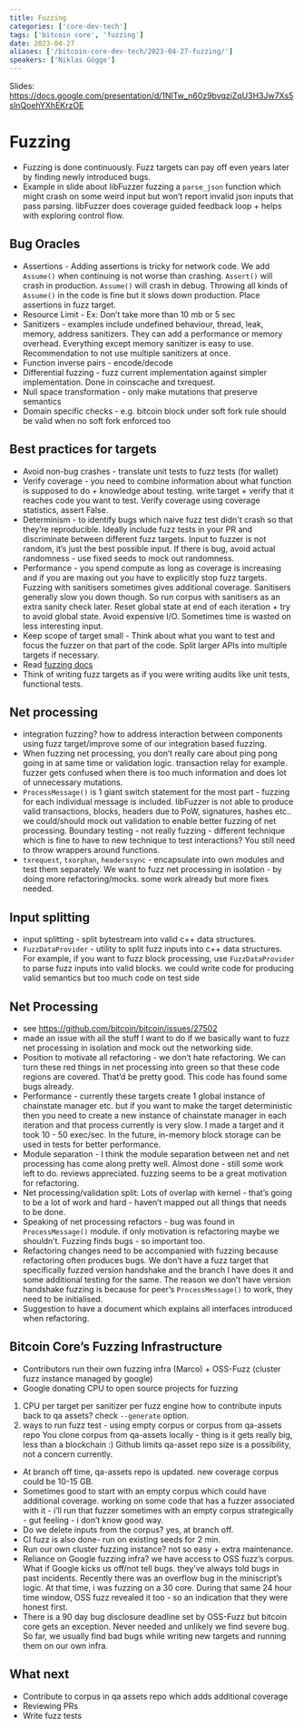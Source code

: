 ```yaml
---
title: Fuzzing
categories: ['core-dev-tech']
tags: ['bitcoin core', 'fuzzing']
date: 2023-04-27
aliases: ['/bitcoin-core-dev-tech/2023-04-27-fuzzing/']
speakers: ['Niklas Gögge']
---
```


Slides: <https://docs.google.com/presentation/d/1NlTw_n60z9bvqziZqU3H3Jw7Xs5slnQoehYXhEKrzOE>

# Fuzzing

- Fuzzing is done continuously. Fuzz targets can pay off even years later by finding newly introduced bugs.
- Example in slide about libFuzzer fuzzing a `parse_json` function which might crash on some weird input but won’t report invalid json inputs that pass parsing. libFuzzer does coverage guided feedback loop + helps with exploring control flow.

## Bug Oracles

- Assertions - Adding assertions is tricky for network code. We add `Assume()` when continuing is not worse than crashing. `Assert()` will crash in production. `Assume()` will crash in debug. Throwing all kinds of `Assume()` in the code is fine but it slows down production. Place assertions in fuzz target.
- Resource Limit - Ex: Don’t take more than 10 mb or 5 sec
- Sanitizers - examples include undefined behaviour, thread, leak, memory, address sanitizers. They can add a performance or memory overhead. Everything except memory sanitizer is easy to use. Recommendation to not use multiple sanitizers at once.
- Function inverse pairs - encode/decode
- Differential fuzzing - fuzz current implementation against simpler implementation. Done in coinscache and txrequest.
- Null space transformation  - only make mutations that preserve semantics
- Domain specific checks - e.g. bitcoin block under soft fork rule should be valid when no soft fork enforced too

## Best practices for targets

- Avoid non-bug crashes - translate unit tests to fuzz tests (for wallet)
- Verify coverage - you need to combine information about what function is supposed to do + knowledge about testing.  write target + verify that it reaches code you want to test. Verify coverage using coverage statistics, assert False.
- Determinism - to identify bugs which naive fuzz test didn't crash so that they’re reproducible. Ideally include fuzz tests in your PR and discriminate between different fuzz targets. Input to fuzzer is not random, it’s just the best possible input. If there is bug, avoid actual randomness - use fixed seeds to mock out randomness.
- Performance - you spend compute as long as coverage is increasing and if you are maxing out you have to explicitly stop fuzz targets. Fuzzing with sanitisers sometimes gives additional coverage. Sanitisers generally slow you down though. So run corpus with sanitisers as an extra sanity check later. Reset global state at end of each iteration + try to avoid global state. Avoid expensive I/O. Sometimes time is wasted on less interesting input.
- Keep scope of target small -  Think about what you want to test and focus the fuzzer on that part of the code. Split larger APIs into multiple targets if necessary.
- Read [fuzzing docs](https://github.com/bitcoin/bitcoin/blob/master/doc/fuzzing.md)
- Think of writing fuzz targets as if you were writing audits like unit tests, functional tests.

## Net processing

- integration fuzzing? how to address interaction between components using fuzz target/improve some of our integration based fuzzing.
- When fuzzing net processing, you don’t really care about ping pong going in at same time or validation logic. transaction relay for example. fuzzer gets confused when there is too much information and does lot of unnecessary mutations.
- `ProcessMessage()` is 1 giant switch statement for the most part - fuzzing for each individual message is included. libFuzzer is not able to produce valid transactions, blocks, headers due to PoW, signatures, hashes etc.. we could/should mock out validation to enable better fuzzing of net processing.
Boundary testing - not really fuzzing - different technique which is fine to have to new technique to test interactions? You still need to throw wrappers around functions.
- `txrequest`, `txorphan`, `headerssync` - encapsulate into own modules and test them separately.
We want to fuzz net processing in isolation - by doing more refactoring/mocks. some work already but more fixes needed.

## Input splitting

- input splitting - split bytestream into valid c++ data structures.
- `FuzzDataProvider` - utility to split fuzz inputs into c++ data structures. For example, if you want to fuzz block processing, use `FuzzDataProvider` to parse fuzz inputs into valid blocks.
we could write code for producing valid semantics but too much code on test side

## Net Processing

- see <https://github.com/bitcoin/bitcoin/issues/27502>
- made an issue with all the stuff I want to do if we basically want to fuzz net processing in isolation and mock out the networking side.
- Position to motivate all refactoring - we don’t hate refactoring. We can turn these red things in net processing into green so that these code regions are covered. That’d be pretty good. This code has found some bugs already.
- Performance - currently these targets create 1 global instance of chainstate manager etc. but if you want to make the target deterministic then you need to create a new instance of chainstate manager in each iteration and that process currently is very slow. I made a target and it took 10 - 50 exec/sec. In the future, in-memory block storage can be used in tests for better performance.
- Module separation - I think the module separation between net and net processing has come along pretty well. Almost done - still some work left to do. reviews appreciated. fuzzing seems to be a great motivation for refactoring.
- Net processing/validation split: Lots of overlap with kernel - that’s going to be a lot of work and hard - haven’t mapped out all things that needs to be done.
- Speaking of net processing refactors - bug was found in `ProcessMessage()` module. if only motivation is refactoring maybe we shouldn’t. Fuzzing finds bugs - so important too.
- Refactoring changes need to be accompanied with fuzzing because refactoring often produces bugs.
We don’t have a fuzz target that specifically fuzzed version handshake and the branch I have does it and some additional testing for the same. The reason we don’t have version handshake fuzzing is because for peer’s `ProcessMessage()` to work, they need to be initialised.
- Suggestion to have a document which explains all interfaces introduced when refactoring.

## Bitcoin Core’s Fuzzing Infrastructure

- Contributors run their own fuzzing infra (Marco) + OSS-Fuzz (cluster fuzz instance managed by google) 
- Google donating CPU to open source projects for fuzzing

1. CPU per target per sanitizer per fuzz engine
how to contribute inputs back to qa assets? check `--generate` option.
2. ways to run fuzz test - using empty corpus or corpus from qa-assets repo
You clone corpus from qa-assets locally - thing is it gets really big, less than a blockchain :) Github limits qa-asset repo size is a possibility, not a concern currently.

- At branch off time, qa-assets repo is updated. new coverage corpus could be 10-15 GB.
- Sometimes good to start with an empty corpus which could have additional coverage. working on some code that has a fuzzer associated with it - i’ll run that fuzzer sometimes with an empty corpus strategically - gut feeling - i don’t know good way.
- Do we delete inputs from the corpus? yes, at branch off.
- CI fuzz is also done- run on existing seeds for 2 min.
- Run our own cluster fuzzing instance? not so easy + extra maintenance.
- Reliance on Google fuzzing infra? we have access to OSS fuzz’s corpus. What if Google kicks us off/not tell bugs. they’ve always told bugs in past incidents. Recently there was an overflow bug in the miniscript’s logic. At that time, i was fuzzing on a 30 core. During that same 24 hour time window, OSS fuzz revealed it too - so an indication that they were honest first.
- There is a 90 day bug disclosure deadline set by OSS-Fuzz but bitcoin core gets an exception. Never needed and unlikely we find severe bug. So far, we usually find bad bugs while writing new targets and running them on our own infra.

## What next

- Contribute to corpus in qa assets repo which adds additional coverage
- Reviewing PRs
- Write fuzz tests
